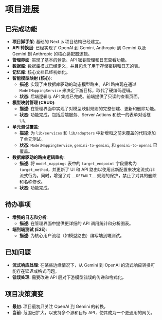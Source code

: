 # 项目进展

## 已完成功能

- **项目脚手架**: 基础的 Next.js 项目结构已经建立。
- **API 转换层**: 已经实现了 OpenAI 到 Gemini, Anthropic 到 Gemini 以及 Gemini 到 Anthropic 的核心适配器逻辑。
- **管理界面**: 实现了基本的登录、API 密钥管理和日志查看功能。
- **数据库**: 数据库模式已经定义，并且包含了用于存储密钥和日志的表。
- **记忆库**: 核心文档已经初始化。
- **智能模型映射 (核心)**:
  - **描述**: 实现了由数据库驱动的动态模型路由。API 路由现在通过 `ModelMappingService` 来决定下游目标，取代了硬编码逻辑。
  - **状态**: 后端逻辑与 API 集成已完成。前端提供了只读的查看页面。
- **模型映射管理 (CRUD)**:
  - **描述**: 在管理界面中实现了对模型映射规则的完整创建、更新和删除功能。
  - **状态**: 功能完成，包括后端服务、Server Actions 和统一的表单对话框 UI。
- **单元测试覆盖**:
  - **描述**: 为 `lib/services` 和 `lib/adapters` 中新增和之前未覆盖的代码添加了单元测试。
  - **状态**: `ModelMappingService`, `gemini-to-gemini`, 和 `gemini-to-openai` 已覆盖。
- **数据库驱动的路由逻辑重构**:
  - **描述**: 将 `model_mappings` 表中的 `target_endpoint` 字段重构为 `target_method`，并更新了 UI 和 API 路由以使用此新配置来决定流式/非流式行为。同时，增强了对 `__DEFAULT__` 规则的保护，禁止了对其的删除和名称修改。
  - **状态**: 功能完成。

## 待办事项

- **增强的日志和分析**:
  - **描述**: 在管理界面中提供更详细的 API 调用统计和分析图表。
- **端到端测试 (E2E)**:
  - **描述**: 为核心用户流程（如模型路由）编写端到端测试。

## 已知问题

- **流式响应处理**: 在某些边缘情况下，从 Gemini 到 OpenAI 的流式响应转换可能存在延迟或格式问题。
- **错误处理**: 需要改进 API 层对下游模型错误的传递和格式化。

## 项目决策演变

- **最初**: 项目最初只关注 OpenAI 到 Gemini 的转换。
- **当前**: 范围已扩大，以支持多个源和目标 API，使其成为一个更通用的网关。
